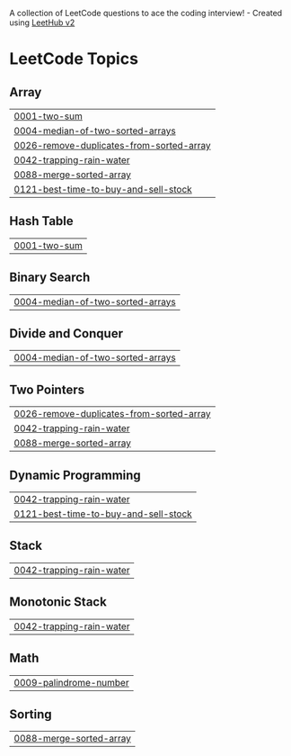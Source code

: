 A collection of LeetCode questions to ace the coding interview! - Created using [LeetHub v2](https://github.com/arunbhardwaj/LeetHub-2.0)
<!---LeetCode Topics Start-->
# LeetCode Topics
## Array
|  |
| ------- |
| [0001-two-sum](https://github.com/piyush212101/Leetcode-practice/tree/master/0001-two-sum) |
| [0004-median-of-two-sorted-arrays](https://github.com/piyush212101/Leetcode-practice/tree/master/0004-median-of-two-sorted-arrays) |
| [0026-remove-duplicates-from-sorted-array](https://github.com/piyush212101/Leetcode-practice/tree/master/0026-remove-duplicates-from-sorted-array) |
| [0042-trapping-rain-water](https://github.com/piyush212101/Leetcode-practice/tree/master/0042-trapping-rain-water) |
| [0088-merge-sorted-array](https://github.com/piyush212101/Leetcode-practice/tree/master/0088-merge-sorted-array) |
| [0121-best-time-to-buy-and-sell-stock](https://github.com/piyush212101/Leetcode-practice/tree/master/0121-best-time-to-buy-and-sell-stock) |
## Hash Table
|  |
| ------- |
| [0001-two-sum](https://github.com/piyush212101/Leetcode-practice/tree/master/0001-two-sum) |
## Binary Search
|  |
| ------- |
| [0004-median-of-two-sorted-arrays](https://github.com/piyush212101/Leetcode-practice/tree/master/0004-median-of-two-sorted-arrays) |
## Divide and Conquer
|  |
| ------- |
| [0004-median-of-two-sorted-arrays](https://github.com/piyush212101/Leetcode-practice/tree/master/0004-median-of-two-sorted-arrays) |
## Two Pointers
|  |
| ------- |
| [0026-remove-duplicates-from-sorted-array](https://github.com/piyush212101/Leetcode-practice/tree/master/0026-remove-duplicates-from-sorted-array) |
| [0042-trapping-rain-water](https://github.com/piyush212101/Leetcode-practice/tree/master/0042-trapping-rain-water) |
| [0088-merge-sorted-array](https://github.com/piyush212101/Leetcode-practice/tree/master/0088-merge-sorted-array) |
## Dynamic Programming
|  |
| ------- |
| [0042-trapping-rain-water](https://github.com/piyush212101/Leetcode-practice/tree/master/0042-trapping-rain-water) |
| [0121-best-time-to-buy-and-sell-stock](https://github.com/piyush212101/Leetcode-practice/tree/master/0121-best-time-to-buy-and-sell-stock) |
## Stack
|  |
| ------- |
| [0042-trapping-rain-water](https://github.com/piyush212101/Leetcode-practice/tree/master/0042-trapping-rain-water) |
## Monotonic Stack
|  |
| ------- |
| [0042-trapping-rain-water](https://github.com/piyush212101/Leetcode-practice/tree/master/0042-trapping-rain-water) |
## Math
|  |
| ------- |
| [0009-palindrome-number](https://github.com/piyush212101/Leetcode-practice/tree/master/0009-palindrome-number) |
## Sorting
|  |
| ------- |
| [0088-merge-sorted-array](https://github.com/piyush212101/Leetcode-practice/tree/master/0088-merge-sorted-array) |
<!---LeetCode Topics End-->